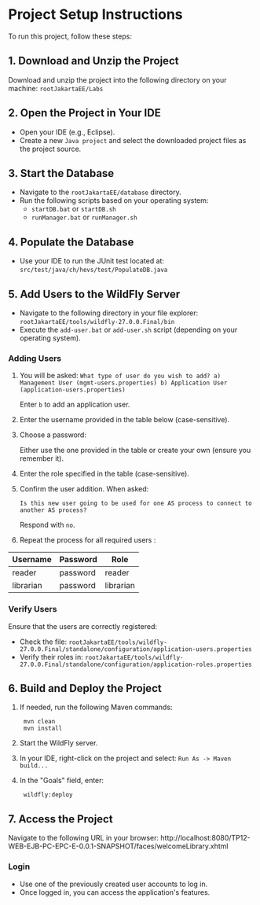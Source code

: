 # Project Setup Instructions

To run this project, follow these steps:

## 1. Download and Unzip the Project
Download and unzip the project into the following directory on your machine: `rootJakartaEE/Labs`

## 2. Open the Project in Your IDE
- Open your IDE (e.g., Eclipse).
- Create a new `Java project` and select the downloaded project files as the project source.

## 3. Start the Database
- Navigate to the `rootJakartaEE/database` directory.
- Run the following scripts based on your operating system:
  - `startDB.bat` or `startDB.sh`
  - `runManager.bat` or `runManager.sh`

## 4. Populate the Database
- Use your IDE to run the JUnit test located at: `src/test/java/ch/hevs/test/PopulateDB.java`

## 5. Add Users to the WildFly Server
- Navigate to the following directory in your file explorer: `rootJakartaEE/tools/wildfly-27.0.0.Final/bin`
- Execute the `add-user.bat` or `add-user.sh` script (depending on your operating system).

### Adding Users
1. You will be asked:
 `What type of user do you wish to add? a) Management User (mgmt-users.properties) b) Application User (application-users.properties)`

    Enter `b` to add an application user.

2. Enter the username provided in the table below (case-sensitive).

3. Choose a password:

    Either use the one provided in the table or create your own (ensure you remember it).

4. Enter the role specified in the table (case-sensitive).

5. Confirm the user addition. When asked:

    `Is this new user going to be used for one AS process to connect to another AS process?`

   Respond with `no`.

6. Repeat the process for all required users :

| Username  | Password   | Role        |
|-----------|------------|-------------|
| reader    | password  | reader      |
| librarian | password  | librarian   |

### Verify Users
Ensure that the users are correctly registered:
- Check the file: `rootJakartaEE/tools/wildfly-27.0.0.Final/standalone/configuration/application-users.properties`
- Verify their roles in: `rootJakartaEE/tools/wildfly-27.0.0.Final/standalone/configuration/application-roles.properties`

## 6. Build and Deploy the Project
1. If needed, run the following Maven commands:

        mvn clean
        mvn install

3. Start the WildFly server.

4. In your IDE, right-click on the project and select:
`Run As -> Maven build...`

5. In the "Goals" field, enter: 
    
        wildfly:deploy

## 7. Access the Project
Navigate to the following URL in your browser: http://localhost:8080/TP12-WEB-EJB-PC-EPC-E-0.0.1-SNAPSHOT/faces/welcomeLibrary.xhtml 

### Login
- Use one of the previously created user accounts to log in.
- Once logged in, you can access the application's features.


